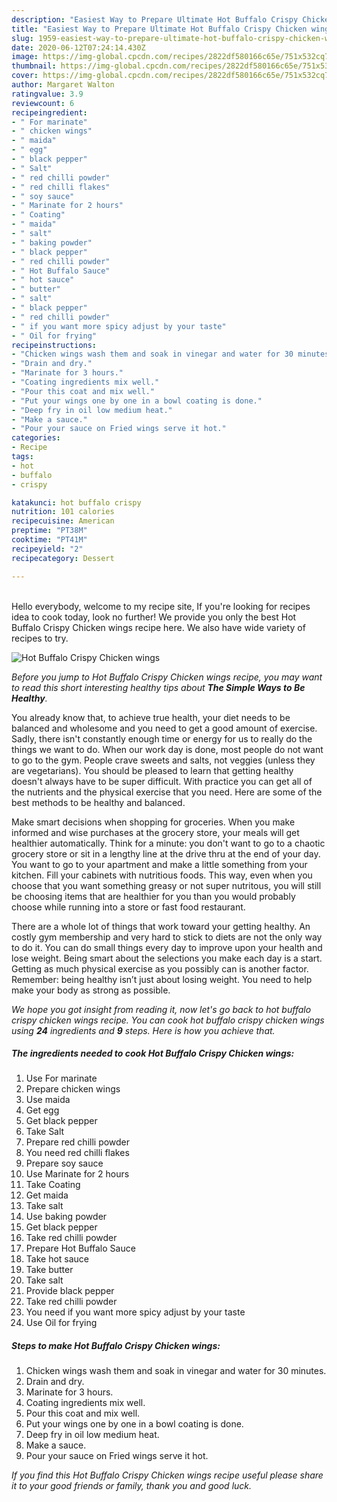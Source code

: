 ```yaml
---
description: "Easiest Way to Prepare Ultimate Hot Buffalo Crispy Chicken wings"
title: "Easiest Way to Prepare Ultimate Hot Buffalo Crispy Chicken wings"
slug: 1959-easiest-way-to-prepare-ultimate-hot-buffalo-crispy-chicken-wings
date: 2020-06-12T07:24:14.430Z
image: https://img-global.cpcdn.com/recipes/2822df580166c65e/751x532cq70/hot-buffalo-crispy-chicken-wings-recipe-main-photo.jpg
thumbnail: https://img-global.cpcdn.com/recipes/2822df580166c65e/751x532cq70/hot-buffalo-crispy-chicken-wings-recipe-main-photo.jpg
cover: https://img-global.cpcdn.com/recipes/2822df580166c65e/751x532cq70/hot-buffalo-crispy-chicken-wings-recipe-main-photo.jpg
author: Margaret Walton
ratingvalue: 3.9
reviewcount: 6
recipeingredient:
- " For marinate"
- " chicken wings"
- " maida"
- " egg"
- " black pepper"
- " Salt"
- " red chilli powder"
- " red chilli flakes"
- " soy sauce"
- " Marinate for 2 hours"
- " Coating"
- " maida"
- " salt"
- " baking powder"
- " black pepper"
- " red chilli powder"
- " Hot Buffalo Sauce"
- " hot sauce"
- " butter"
- " salt"
- " black pepper"
- " red chilli powder"
- " if you want more spicy adjust by your taste"
- " Oil for frying"
recipeinstructions:
- "Chicken wings wash them and soak in vinegar and water for 30 minutes."
- "Drain and dry."
- "Marinate for 3 hours."
- "Coating ingredients mix well."
- "Pour this coat and mix well."
- "Put your wings one by one in a bowl coating is done."
- "Deep fry in oil low medium heat."
- "Make a sauce."
- "Pour your sauce on Fried wings serve it hot."
categories:
- Recipe
tags:
- hot
- buffalo
- crispy

katakunci: hot buffalo crispy 
nutrition: 101 calories
recipecuisine: American
preptime: "PT38M"
cooktime: "PT41M"
recipeyield: "2"
recipecategory: Dessert

---
```

<br>
Hello everybody, welcome to my recipe site, If you're looking for recipes idea to cook today, look no further! We provide you only the best Hot Buffalo Crispy Chicken wings recipe here. We also have wide variety of recipes to try.
<br>


![Hot Buffalo Crispy Chicken wings](https://img-global.cpcdn.com/recipes/2822df580166c65e/751x532cq70/hot-buffalo-crispy-chicken-wings-recipe-main-photo.jpg)

<i>Before you jump to Hot Buffalo Crispy Chicken wings recipe, you may want to read this short interesting healthy tips about <strong>The Simple Ways to Be Healthy</strong>.</i>

You already know that, to achieve true health, your diet needs to be balanced and wholesome and you need to get a good amount of exercise. Sadly, there isn't constantly enough time or energy for us to really do the things we want to do. When our work day is done, most people do not want to go to the gym. People crave sweets and salts, not veggies (unless they are vegetarians). You should be pleased to learn that getting healthy doesn't always have to be super difficult. With practice you can get all of the nutrients and the physical exercise that you need. Here are some of the best methods to be healthy and balanced.

Make smart decisions when shopping for groceries. When you make informed and wise purchases at the grocery store, your meals will get healthier automatically. Think for a minute: you don't want to go to a chaotic grocery store or sit in a lengthy line at the drive thru at the end of your day. You want to go to your apartment and make a little something from your kitchen. Fill your cabinets with nutritious foods. This way, even when you choose that you want something greasy or not super nutritous, you will still be choosing items that are healthier for you than you would probably choose while running into a store or fast food restaurant.

There are a whole lot of things that work toward your getting healthy. An costly gym membership and very hard to stick to diets are not the only way to do it. You can do small things every day to improve upon your health and lose weight. Being smart about the selections you make each day is a start. Getting as much physical exercise as you possibly can is another factor. Remember: being healthy isn’t just about losing weight. You need to help make your body as strong as possible. 


<i>We hope you got insight from reading it, now let's go back to hot buffalo crispy chicken wings recipe. You can cook hot buffalo crispy chicken wings using <strong>24</strong> ingredients and <strong>9</strong> steps. Here is how you achieve that.
</i>

##### The ingredients needed to cook Hot Buffalo Crispy Chicken wings:

1. Use  For marinate
1. Prepare  chicken wings
1. Use  maida
1. Get  egg
1. Get  black pepper
1. Take  Salt
1. Prepare  red chilli powder
1. You need  red chilli flakes
1. Prepare  soy sauce
1. Use  Marinate for 2 hours
1. Take  Coating
1. Get  maida
1. Take  salt
1. Use  baking powder
1. Get  black pepper
1. Take  red chilli powder
1. Prepare  Hot Buffalo Sauce
1. Take  hot sauce
1. Take  butter
1. Take  salt
1. Provide  black pepper
1. Take  red chilli powder
1. You need  if you want more spicy adjust by your taste
1. Use  Oil for frying


##### Steps to make Hot Buffalo Crispy Chicken wings:

1. Chicken wings wash them and soak in vinegar and water for 30 minutes.
1. Drain and dry.
1. Marinate for 3 hours.
1. Coating ingredients mix well.
1. Pour this coat and mix well.
1. Put your wings one by one in a bowl coating is done.
1. Deep fry in oil low medium heat.
1. Make a sauce.
1. Pour your sauce on Fried wings serve it hot.


<i>If you find this Hot Buffalo Crispy Chicken wings recipe useful please share it to your good friends or family, thank you and good luck.</i>
